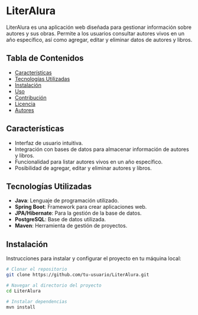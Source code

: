# LiterAlura

LiterAlura es una aplicación web diseñada para gestionar información sobre autores y sus obras. Permite a los usuarios consultar autores vivos en un año específico, así como agregar, editar y eliminar datos de autores y libros.

## Tabla de Contenidos

- [Características](#características)
- [Tecnologías Utilizadas](#tecnologías-utilizadas)
- [Instalación](#instalación)
- [Uso](#uso)
- [Contribución](#contribución)
- [Licencia](#licencia)
- [Autores](#autores)

## Características

- Interfaz de usuario intuitiva.
- Integración con bases de datos para almacenar información de autores y libros.
- Funcionalidad para listar autores vivos en un año específico.
- Posibilidad de agregar, editar y eliminar autores y libros.

## Tecnologías Utilizadas

- **Java**: Lenguaje de programación utilizado.
- **Spring Boot**: Framework para crear aplicaciones web.
- **JPA/Hibernate**: Para la gestión de la base de datos.
- **PostgreSQL**: Base de datos utilizada.
- **Maven**: Herramienta de gestión de proyectos.

## Instalación

Instrucciones para instalar y configurar el proyecto en tu máquina local:

```bash
# Clonar el repositorio
git clone https://github.com/tu-usuario/LiterAlura.git

# Navegar al directorio del proyecto
cd LiterAlura

# Instalar dependencias
mvn install
    
